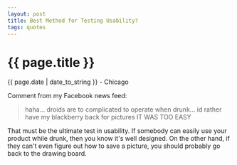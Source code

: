 ```yaml
---
layout: post
title: Best Method for Testing Usability?
tags: quotes
---
```


{{ page.title }}
================

<p class="meta">{{ page.date | date_to_string }} - Chicago</p>

Comment from my Facebook news feed:

> haha... droids are to complicated to operate when drunk... id rather have my blackberry back for pictures IT WAS TOO EASY

That must be the ultimate test in usability. If somebody can easily use your product while drunk, then you know it's well designed. On the other hand, if they can't even figure out how to save a picture, you should probably go back to the drawing board.